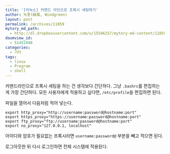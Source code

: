 ```yaml
---
title: '[리눅스] 커맨드 라인으로 프록시 세팅하기'
author: 녹풍(綠風, Windgreen)
layout: post
permalink: /archives/11859
mytory_md_path:
  - http://dl.dropboxusercontent.com/u/15546257/mytory-md-content/11859-proxy-on-linux.md
daumview_id:
  - 51451940
categories:
  - 기타
tags:
  - linux
  - Program
  - shell
---
```

커맨드라인으로 프록시 세팅을 하는 건 생각보다 간단하다. 그냥 `.bashrc`를 편집하는 게 가장 간단하다. 모든 사용자에게 적용하고 싶다면, `/etc/profile`을 편집하면 된다.

파일을 열어서 다음처럼 적어 넣는다.

    export http_proxy="http://username:password@hostname:port"
    export https_proxy="https://username:password@hostname:port"
    export ftp_proxy="ftp://username:password@hostname:port"
    export no_proxy="127.0.0.1, localhost"
    

아이디와 암호가 필요없는 프록시라면 `username:password@` 부분을 빼고 적으면 된다.

로그아웃한 뒤 다시 로그인하면 전체 시스템에 적용된다.
